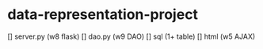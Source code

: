 # data-representation-project

[] server.py (w8 flask)
[] dao.py (w9 DAO)
[] sql (1+ table)
[] html (w5 AJAX)
